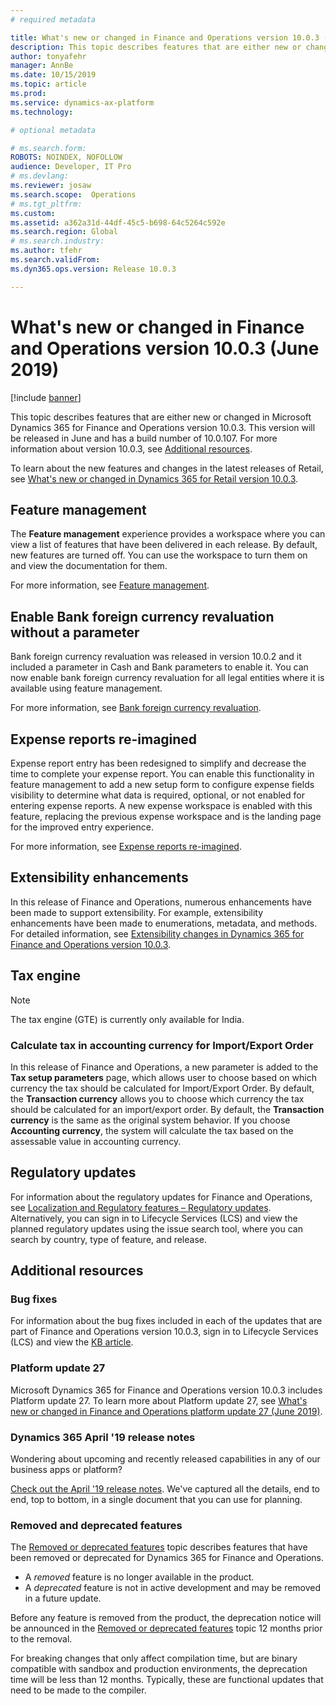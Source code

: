 ```yaml
---
# required metadata

title: What's new or changed in Finance and Operations version 10.0.3 (June 2019)
description: This topic describes features that are either new or changed in Dynamics 365 for Finance and Operations version 10.0.3. This version will be released in June.
author: tonyafehr
manager: AnnBe
ms.date: 10/15/2019
ms.topic: article
ms.prod: 
ms.service: dynamics-ax-platform
ms.technology: 

# optional metadata

# ms.search.form: 
ROBOTS: NOINDEX, NOFOLLOW 
audience: Developer, IT Pro
# ms.devlang: 
ms.reviewer: josaw
ms.search.scope:  Operations
# ms.tgt_pltfrm: 
ms.custom: 
ms.assetid: a362a31d-44df-45c5-b698-64c5264c592e
ms.search.region: Global
# ms.search.industry: 
ms.author: tfehr
ms.search.validFrom:  
ms.dyn365.ops.version: Release 10.0.3

---
```

# What's new or changed in Finance and Operations version 10.0.3 (June 2019)

[!include [banner](../includes/banner.md)]


This topic describes features that are either new or changed in Microsoft Dynamics 365 for Finance and Operations version 10.0.3. This version will be released in June and has a build number of 10.0.107. For more information about version 10.0.3, see [Additional resources](whats-new-changed-10-0-3.md#additional-resources).

To learn about the new features and changes in the latest releases of Retail, see [What's new or changed in Dynamics 365 for Retail version 10.0.3](https://docs.microsoft.com/dynamics365/unified-operations/retail/get-started/whats-new-10-0-3).

## Feature management

The **Feature management** experience provides a workspace where you can view a list of features that have been delivered in each release. By default, new features are turned off. You can use the workspace to turn them on and view the documentation for them.

For more information, see [Feature management](https://go.microsoft.com/fwlink/?linkid=2080380).

## Enable Bank foreign currency revaluation without a parameter
Bank foreign currency revaluation was released in version 10.0.2 and it included a parameter in Cash and Bank parameters to enable it. You can now enable bank foreign currency revaluation for all legal entities where it is available using feature management. 

For more information, see [Bank foreign currency revaluation](https://go.microsoft.com/fwlink/?linkid=2079802).

## Expense reports re-imagined
Expense report entry has been redesigned to simplify and decrease the time to complete your expense report. You can enable this functionality in feature management to add a new setup form to configure expense fields visibility to determine what data is required, optional, or not enabled for entering expense reports. A new expense workspace is enabled with this feature, replacing the previous expense workspace and is the landing page for the improved entry experience. 

For more information, see [Expense reports re-imagined](https://go.microsoft.com/fwlink/?linkid=2087165).

## Extensibility enhancements

In this release of Finance and Operations, numerous enhancements have been made to support extensibility. For example, extensibility enhancements have been made to enumerations, metadata, and methods. For detailed information, see [Extensibility changes in Dynamics 365 for Finance and Operations version 10.0.3](../../dev-itpro/extensibility/extensibility-changes-10-3.md).

## Tax engine

> [!NOTE]
> The tax engine (GTE) is currently only available for India.

### Calculate tax in accounting currency for Import/Export Order

In this release of Finance and Operations, a new parameter is added to the **Tax setup parameters** page, which allows user to choose based on which currency the tax should be calculated for Import/Export Order. By default, the **Transaction currency** allows you to choose which currency the tax should be calculated for an import/export order. By default, the **Transaction currency** is the same as the original system behavior. If you choose **Accounting currency**, the system will calculate the tax based on the assessable value in accounting currency.

## Regulatory updates
For information about the regulatory updates for Finance and Operations, see [Localization and Regulatory features – Regulatory updates](../../../finance/localizations/regulatory-updates.md). Alternatively, you can sign in to Lifecycle Services (LCS) and view the planned regulatory updates using the issue search tool, where you can search by country, type of feature, and release.

## Additional resources

### Bug fixes
For information about the bug fixes included in each of the updates that are part of Finance and Operations version 10.0.3, sign in to Lifecycle Services (LCS) and view the [KB article](https://fix.lcs.dynamics.com/Issue/Details?bugId=320385&dbType=3&qc=d5539716f56ccea45e2187c269570772af20e1f10a78371811220da6315a3c34).

### Platform update 27
Microsoft Dynamics 365 for Finance and Operations version 10.0.3 includes Platform update 27. To learn more about Platform update 27, see [What's new or changed in Finance and Operations platform update 27 (June 2019)](whats-new-platform-update-27.md).

### Dynamics 365 April '19 release notes
Wondering about upcoming and recently released capabilities in any of our business apps or platform?

[Check out the April '19 release notes](https://docs.microsoft.com/business-applications-release-notes/April19/index). We've captured all the details, end to end, top to bottom, in a single document that you can use for planning.

### Removed and deprecated features
The [Removed or deprecated features](../../dev-itpro/migration-upgrade/deprecated-features.md) topic describes features that have been removed or deprecated for Dynamics 365 for Finance and Operations.

- A *removed* feature is no longer available in the product.
- A *deprecated* feature is not in active development and may be removed in a future update.

Before any feature is removed from the product, the deprecation notice will be announced in the [Removed or deprecated features](../../dev-itpro/migration-upgrade/deprecated-features.md) topic 12 months prior to the removal.

For breaking changes that only affect compilation time, but are binary compatible with sandbox and production environments, the deprecation time will be less than 12 months. Typically, these are functional updates that need to be made to the compiler.
